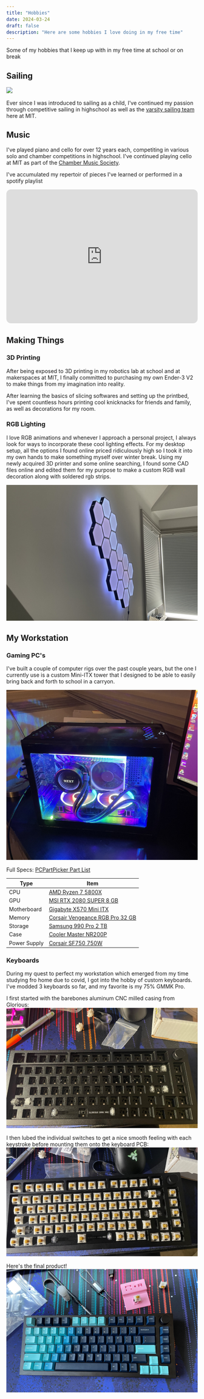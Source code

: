 ```yaml
---
title: "Hobbies"
date: 2024-03-24
draft: false
description: "Here are some hobbies I love doing in my free time"
---
```


Some of my hobbies that I keep up with in my free time at school or on break

## Sailing
<img class="thumbnailshadow" src="images/sailingteam.JPG"/>

Ever since I was introduced to sailing as a child, I've continued my passion through competitive sailing in highschool as well as the [varsity sailing team](https://mitathletics.com/sports/sailing/roster/garrett-blosen/10519) here at MIT.

## Music

I've played piano and cello for over 12 years each, competiting in various solo and chamber competitions in highschool. I've continued playing cello at MIT as part of the [Chamber Music Society](https://mta.mit.edu/music/performance/mit-chamber-music-society).

I've accumulated my repertoir of pieces I've learned or performed in a spotify playlist 

<iframe style="border-radius:12px" src="https://open.spotify.com/embed/playlist/7hnC936bTkTdKSTFwvdgjT?utm_source=generator&theme=0" width="100%" height="352" frameBorder="0" allowfullscreen="" allow="autoplay; clipboard-write; encrypted-media; fullscreen; picture-in-picture" loading="lazy"></iframe>

## Making Things

### 3D Printing

After being exposed to 3D printing in my robotics lab at school and at makerspaces at MIT, I finally committed to purchasing my own Ender-3 V2 to make things from my imagination into reality.

After learning the basics of slicing softwares and setting up the printbed, I've spent countless hours printing cool knicknacks for friends and family, as well as decorations for my room.

### RGB Lighting

I love RGB animations and whenever I approach a personal project, I always look for ways to incorporate these cool lighting effects. For my desktop setup, all the options I found online priced ridiculously high so I took it into my own hands to make something myself over winter break.
Using my newly acquired 3D printer and some online searching, I found some CAD files online and edited them for my purpose to make a custom RGB wall decoration along with soldered rgb strips.

<img class="thumbnailshadow" src="images/LED.JPG"/>

## My Workstation

### Gaming PC's

I've built a couple of computer rigs over the past couple years, but the one I currently use is a custom Mini-ITX tower that I designed to be able to easily bring back and forth to school in a carryon.

<img class="thumbnailshadow" src="images/PC.JPG"/>

Full Specs:
<a href="https://pcpartpicker.com/list/prjxmD">PCPartPicker Part List</a>
<table class="pcpp-part-list">
  <thead>
    <tr>
      <th>Type</th>
      <th>Item</th>
    </tr>
  </thead>
  <tbody>
    <tr>
      <td class="pcpp-part-list-type">CPU</td>
      <td class="pcpp-part-list-item"><a href="https://pcpartpicker.com/product/qtvqqs/amd-ryzen-7-5800x-38-ghz-8-core-processor-100-100000063wof">AMD Ryzen 7 5800X</a></td>
    </tr>
    <tr>
      <td class="pcpp-part-list-type">GPU</td>
      <td class="pcpp-part-list-item"><a href="https://pcpartpicker.com/product/dqkgXL/msi-geforce-rtx-2080-super-8-gb-gaming-x-trio-video-card-rtx-2080-super-gaming-x-trio">MSI RTX 2080 SUPER 8 GB</a></td>
    </tr>
    <tr>
      <td class="pcpp-part-list-type">Motherboard</td>
      <td class="pcpp-part-list-item"><a href="https://pcpartpicker.com/product/NQ7p99/gigabyte-x570-i-aorus-pro-wifi-mini-itx-am4-motherboard-x570-i-aorus-pro-wifi">Gigabyte X570 Mini ITX</a></td>
    </tr>
    <tr>
      <td class="pcpp-part-list-type">Memory</td>
      <td class="pcpp-part-list-item"><a href="https://pcpartpicker.com/product/khmFf7/corsair-vengeance-rgb-pro-32-gb-2-x-16-gb-ddr4-3600-memory-cmw32gx4m2z3600c18">Corsair Vengeance RGB Pro 32 GB</a></td>
    </tr>
    <tr>
      <td class="pcpp-part-list-type">Storage</td>
      <td class="pcpp-part-list-item"><a href="https://pcpartpicker.com/product/34ytt6/samsung-990-pro-2-tb-m2-2280-pcie-40-x4-nvme-solid-state-drive-mz-v9p2t0bw">Samsung 990 Pro 2 TB</a></td>
    </tr>
    <tr>
      <td class="pcpp-part-list-type">Case</td>
      <td class="pcpp-part-list-item"><a href="https://pcpartpicker.com/product/29drxr/cooler-master-masterbox-nr200p-mini-itx-desktop-case-mcb-nr200p-kgnn-s00">Cooler Master NR200P</a></td>
    </tr>
    <tr>
      <td class="pcpp-part-list-type">Power Supply</td>
      <td class="pcpp-part-list-item"><a href="https://pcpartpicker.com/product/nJrmP6/corsair-750-w-80-platinum-certified-fully-modular-sfx-power-supply-cp-9020186-na">Corsair SF750 750W </a></td>
    </tr>
  </tbody>
</table>

### Keyboards

During my quest to perfect my workstation which emerged from my time studying fro home due to covid, I got into the hobby of custom keyboards. I've modded 3 keyboards so far, and my favorite is my 75% GMMK Pro.

I first started with the barebones aluminum CNC milled casing from Glorious:
<img class="thumbnailshadow" src="images/keeb0.JPG"/>

I then lubed the individual switches to get a nice smooth feeling with each keystroke before mounting them onto the keyboard PCB:
<img class="thumbnailshadow" src="images/keeb1.JPG"/>

Here's the final product!
<img class="thumbnailshadow" src="images/keeb2.JPG"/>
